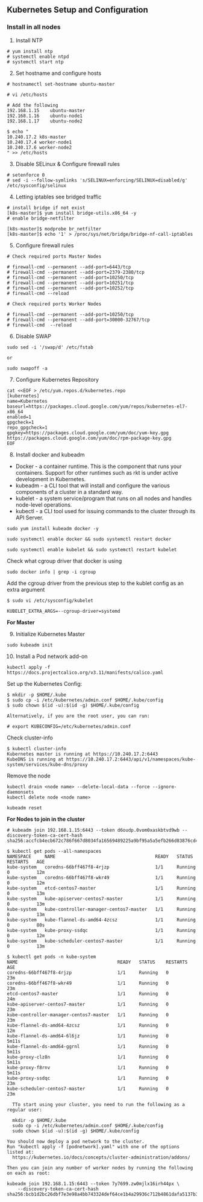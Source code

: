 ## Kubernetes Setup and Configuration

### Install in all nodes

1. Install NTP

```
# yum install ntp
# systemctl enable ntpd
# systemctl start ntp
```

2. Set hostname and configure hosts

```
# hostnamectl set-hostname ubuntu-master
```

```
# vi /etc/hosts

# Add the following
192.168.1.15    ubuntu-master
192.168.1.16    ubuntu-node1
192.168.1.17    ubuntu-node2

$ echo "
10.240.17.2 k8s-master
10.240.17.4 worker-node1
10.240.17.6 worker-node2
" >> /etc/hosts
```

3. Disable SELinux & Configure firewall rules

```
# setenforce 0
# sed -i --follow-symlinks 's/SELINUX=enforcing/SELINUX=disabled/g' /etc/sysconfig/selinux
```

4. Letting iptables see bridged traffic

```
# install bridge if not exist 
[k8s-master]$ yum install bridge-utils.x86_64 -y
# enable bridge-netfilter

[k8s-master]$ modprobe br_netfilter   
[k8s-master]$ echo '1' > /proc/sys/net/bridge/bridge-nf-call-iptables
```

5. Configure firewall rules

```
# Check required ports Master Nodes

# firewall-cmd --permanent --add-port=6443/tcp
# firewall-cmd --permanent --add-port=2379-2380/tcp
# firewall-cmd --permanent --add-port=10250/tcp
# firewall-cmd --permanent --add-port=10251/tcp
# firewall-cmd --permanent --add-port=10252/tcp
# firewall-cmd --reload

# Check required ports Worker Nodes

# firewall-cmd --permanent --add-port=10250/tcp
# firewall-cmd --permanent --add-port=30000-32767/tcp
# firewall-cmd  --reload
```

6. Disable SWAP

```
sudo sed -i '/swap/d' /etc/fstab

or

sudo swapoff -a
```

7. Configure Kubernetes Repository

```
cat <<EOF > /etc/yum.repos.d/kubernetes.repo
[kubernetes]
name=Kubernetes
baseurl=https://packages.cloud.google.com/yum/repos/kubernetes-el7-x86_64
enabled=1
gpgcheck=1
repo_gpgcheck=1
gpgkey=https://packages.cloud.google.com/yum/doc/yum-key.gpg https://packages.cloud.google.com/yum/doc/rpm-package-key.gpg
EOF
```

8. Install docker and kubeadm

* Docker - a container runtime. This is the component that runs your containers. Support for other runtimes such as rkt is under active development in Kubernetes.
* kubeadm - a CLI tool that will install and configure the various components of a cluster in a standard way.
* kubelet - a system service/program that runs on all nodes and handles node-level operations.
* kubectl - a CLI tool used for issuing commands to the cluster through its API Server.

```
sudo yum install kubeadm docker -y

sudo systemctl enable docker && sudo systemctl restart docker

sudo systemctl enable kubelet && sudo systemctl restart kubelet

```


Check what cgroup driver that docker is using

```
sudo docker info | grep -i cgroup
```

Add the cgroup driver from the previous step to the kublet config as an extra argument

```
$ sudo vi /etc/sysconfig/kubelet

KUBELET_EXTRA_ARGS=--cgroup-driver=systemd

```

<b>For Master</b>

9. Initialize Kubernetes Master

```
sudo kubeadm init
```

10. Install a Pod network add-on

```
kubectl apply -f https://docs.projectcalico.org/v3.11/manifests/calico.yaml
```

Set up the Kubernetes Config:

```
$ mkdir -p $HOME/.kube
$ sudo cp -i /etc/kubernetes/admin.conf $HOME/.kube/config
$ sudo chown $(id -u):$(id -g) $HOME/.kube/config

Alternatively, if you are the root user, you can run:

# export KUBECONFIG=/etc/kubernetes/admin.conf
```



Check cluster-info

```
$ kubectl cluster-info
Kubernetes master is running at https://10.240.17.2:6443
KubeDNS is running at https://10.240.17.2:6443/api/v1/namespaces/kube-system/services/kube-dns/proxy
```

Remove the node

```
kubectl drain <node name> --delete-local-data --force --ignore-daemonsets
kubectl delete node <node name>

kubeadm reset
```


<b>For Nodes to join in the cluster</b>

```
# kubeadm join 192.168.1.15:6443 --token d6oudp.0vom0xaskbtvd9wb --discovery-token-ca-cert-hash sha256:accfcb4ecb672c786f667d8034fa16569489225a9bf95a5a5efb266d83876cd4

```


```
$ kubectl get pods --all-namespaces
NAMESPACE     NAME                                     READY   STATUS    RESTARTS   AGE
kube-system   coredns-66bff467f8-4rjzp                 1/1     Running   0          12m
kube-system   coredns-66bff467f8-wkr49                 1/1     Running   0          12m
kube-system   etcd-centos7-master                      1/1     Running   0          13m
kube-system   kube-apiserver-centos7-master            1/1     Running   0          13m
kube-system   kube-controller-manager-centos7-master   1/1     Running   0          13m
kube-system   kube-flannel-ds-amd64-4zcsz              1/1     Running   0          80s
kube-system   kube-proxy-ssdqc                         1/1     Running   0          12m
kube-system   kube-scheduler-centos7-master            1/1     Running   0          13m
```


```
$ kubectl get pods -n kube-system 
NAME                                     READY   STATUS    RESTARTS   AGE
coredns-66bff467f8-4rjzp                 1/1     Running   0          23m
coredns-66bff467f8-wkr49                 1/1     Running   0          23m
etcd-centos7-master                      1/1     Running   0          24m
kube-apiserver-centos7-master            1/1     Running   0          23m
kube-controller-manager-centos7-master   1/1     Running   0          23m
kube-flannel-ds-amd64-4zcsz              1/1     Running   0          12m
kube-flannel-ds-amd64-6l6jz              1/1     Running   0          5m11s
kube-flannel-ds-amd64-ggrnl              1/1     Running   0          5m11s
kube-proxy-clz8n                         1/1     Running   0          5m11s
kube-proxy-f8rnv                         1/1     Running   0          5m11s
kube-proxy-ssdqc                         1/1     Running   0          23m
kube-scheduler-centos7-master            1/1     Running   0          23m
```

```
  TTo start using your cluster, you need to run the following as a regular user:

  mkdir -p $HOME/.kube
  sudo cp -i /etc/kubernetes/admin.conf $HOME/.kube/config
  sudo chown $(id -u):$(id -g) $HOME/.kube/config

You should now deploy a pod network to the cluster.
Run "kubectl apply -f [podnetwork].yaml" with one of the options listed at:
  https://kubernetes.io/docs/concepts/cluster-administration/addons/

Then you can join any number of worker nodes by running the following on each as root:

kubeadm join 192.168.1.15:6443 --token 7y7699.zw0mjlx16irh44px \
    --discovery-token-ca-cert-hash sha256:bcb1d2bc26dbf7e3e98a4bb743324def64ce1b4a29936c712b4861dafa5137b3
```